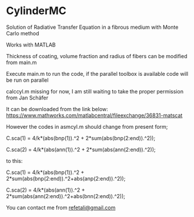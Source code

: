 # CylinderMC
Solution of Radiative Transfer Equation in a fibrous medium with Monte Carlo method

Works with MATLAB

Thickness of coating, volume fraction and radius of fibers can be modified from main.m

Execute main.m to run the code, if the parallel toolbox is available code will be run on parallel

calccyl.m missing for now, I am still waiting to take the proper permission from Jan Schäfer 

It can be downloaded from the link below:
https://www.mathworks.com/matlabcentral/fileexchange/36831-matscat

However the codes in asmcyl.m should change from present form;

C.sca(1) = 4/k*(abs(bnp(1)).^2 + 2*sum(abs(bnp(2:end)).^2));

C.sca(2) = 4/k*(abs(ann(1)).^2 + 2*sum(abs(ann(2:end)).^2));

to this:

C.sca(1) = 4/k*(abs(bnp(1)).^2 + 2*sum(abs(bnp(2:end)).^2+abs(anp(2:end)).^2));

C.sca(2) = 4/k*(abs(ann(1)).^2 + 2*sum(abs(ann(2:end)).^2+abs(bnn(2:end)).^2));

You can contact me from refetali@gmail.com
